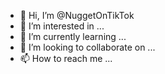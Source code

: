 - 👋 Hi, I’m @NuggetOnTikTok
- 👀 I’m interested in ...
- 🌱 I’m currently learning ...
- 💞️ I’m looking to collaborate on ...
- 📫 How to reach me ...

<!---
NuggetOnTikTok/NuggetOnTikTok is a ✨ special ✨ repository because its `README.md` (this file) appears on your GitHub profile.
You can click the Preview link to take a look at your changes.
--->
